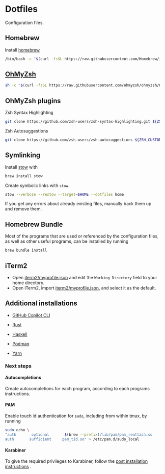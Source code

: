 # Dotfiles

Configuration files.

## Homebrew

Install [homebrew](https://brew.sh/)

```bash
/bin/bash -c "$(curl -fsSL https://raw.githubusercontent.com/Homebrew/install/HEAD/install.sh)"
```

## [OhMyZsh](https://ohmyz.sh/#install)

```bash
sh -c "$(curl -fsSL https://raw.githubusercontent.com/ohmyzsh/ohmyzsh/master/tools/install.sh)"
```

## OhMyZsh plugins

Zsh Syntax Highlighting

```bash
git clone https://github.com/zsh-users/zsh-syntax-highlighting.git ${ZSH_CUSTOM:-~/.oh-my-zsh/custom}/plugins/zsh-syntax-highlighting
```

Zsh Autosuggestions

```bash
git clone https://github.com/zsh-users/zsh-autosuggestions ${ZSH_CUSTOM:-~/.oh-my-zsh/custom}/plugins/zsh-autosuggestions
```

## Symlinking

Install [stow](https://www.gnu.org/software/stow/) with

```bash
brew install stow
```

Create symbolic links with `stow`.

```bash
stow --verbose --restow --target=$HOME --dotfiles home
```

If you get any errors about already existing files,
manually back them up and remove them.

## Homebrew Bundle

Most of the programs that are used or referenced by the configuration files,
as well as other useful programs, can be installed by running

```bash
brew bundle install
```

## iTerm2

- Open [iterm2/myprofile.json](/iterm2/myprofile.json) and
  edit the `Working Directory` field to your home directory.
- Open iTerm2, import [iterm2/myprofile.json](/iterm2/myprofile.json),
  and select it as the default.

## Additional installations

- [GitHub Copilot CLI](https://docs.github.com/en/copilot/using-github-copilot/using-github-copilot-in-the-command-line)

- [Rust](https://www.rust-lang.org/tools/install)

- [Haskell](https://www.haskell.org/ghcup/)

- [Podman](https://podman.io/docs/installation)

- [Yarn](https://classic.yarnpkg.com/lang/en/docs/install/)

### Next steps

#### Autocompletions

Create autocompletions for each program, according to each programs instructions.

#### PAM

Enable touch id authentication for `sudo`, including from within tmux,
by running

```bash
sudo echo \
"auth       optional       $(brew --prefix)/lib/pam/pam_reattach.so       ignore_ssh
auth       sufficient     pam_tid.so" > /etc/pam.d/sudo_local
```

#### Karabiner

To give the required privileges to Karabiner,
follow the
[post installation instructions](https://karabiner-elements.pqrs.org/docs/manual/configuration/configure-complex-modifications/)
.
